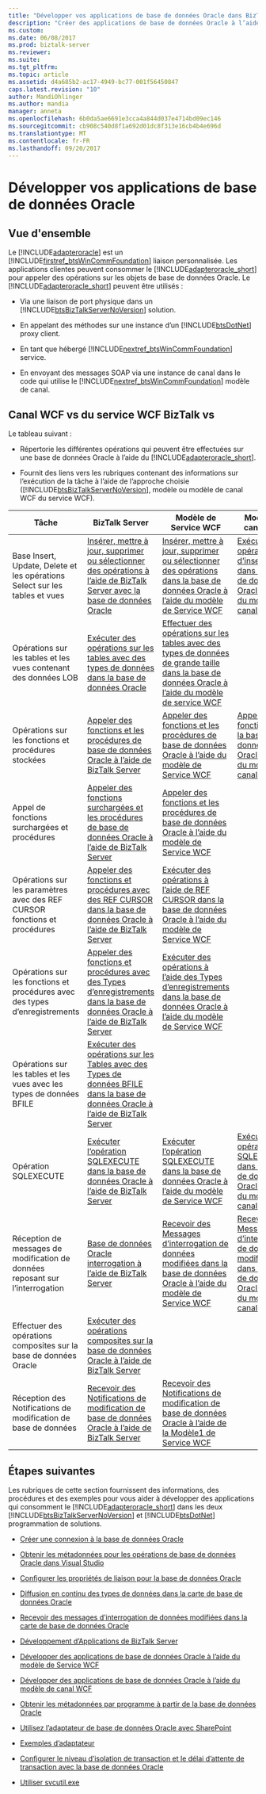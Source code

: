```yaml
---
title: "Développer vos applications de base de données Oracle dans BizTalk Server | Documents Microsoft"
description: "Créer des applications de base de données Oracle à l’aide de WCF, ou BizTalk Server avec le Pack de l’adaptateur BizTalk (LOB)"
ms.custom: 
ms.date: 06/08/2017
ms.prod: biztalk-server
ms.reviewer: 
ms.suite: 
ms.tgt_pltfrm: 
ms.topic: article
ms.assetid: d4a685b2-ac17-4949-bc77-001f56450847
caps.latest.revision: "10"
author: MandiOhlinger
ms.author: mandia
manager: anneta
ms.openlocfilehash: 6b0da5ae6691e3cca4a844d037e4714bd09ec146
ms.sourcegitcommit: cb908c540d8f1a692d01dc8f313e16cb4b4e696d
ms.translationtype: MT
ms.contentlocale: fr-FR
ms.lasthandoff: 09/20/2017
---
```

# <a name="develop-your-oracle-database-applications"></a>Développer vos applications de base de données Oracle

## <a name="overview"></a>Vue d'ensemble
Le [!INCLUDE[adapteroracle](../../includes/adapteroracle-md.md)] est un [!INCLUDE[firstref_btsWinCommFoundation](../../includes/firstref-btswincommfoundation-md.md)] liaison personnalisée. Les applications clientes peuvent consommer le [!INCLUDE[adapteroracle_short](../../includes/adapteroracle-short-md.md)] pour appeler des opérations sur les objets de base de données Oracle. Le [!INCLUDE[adapteroracle_short](../../includes/adapteroracle-short-md.md)] peuvent être utilisés :  
  
-   Via une liaison de port physique dans un [!INCLUDE[btsBizTalkServerNoVersion](../../includes/btsbiztalkservernoversion-md.md)] solution.  
  
-   En appelant des méthodes sur une instance d’un [!INCLUDE[btsDotNet](../../includes/btsdotnet-md.md)] proxy client.  
  
-   En tant que hébergé [!INCLUDE[nextref_btsWinCommFoundation](../../includes/nextref-btswincommfoundation-md.md)] service.  
  
-   En envoyant des messages SOAP via une instance de canal dans le code qui utilise le [!INCLUDE[nextref_btsWinCommFoundation](../../includes/nextref-btswincommfoundation-md.md)] modèle de canal.  

## <a name="biztalk-vs-wcf-service-vs-wcf-channel"></a>Canal WCF vs du service WCF BizTalk vs  
 Le tableau suivant :  
  
-   Répertorie les différentes opérations qui peuvent être effectuées sur une base de données Oracle à l’aide du [!INCLUDE[adapteroracle_short](../../includes/adapteroracle-short-md.md)].  
  
-   Fournit des liens vers les rubriques contenant des informations sur l’exécution de la tâche à l’aide de l’approche choisie ([!INCLUDE[btsBizTalkServerNoVersion](../../includes/btsbiztalkservernoversion-md.md)], modèle ou modèle de canal WCF du service WCF).  
  
|Tâche|BizTalk Server|Modèle de Service WCF|Modèle de canal WCF|  
|----------|--------------------|-----------------------|-----------------------|  
|Base Insert, Update, Delete et les opérations Select sur les tables et vues|[Insérer, mettre à jour, supprimer ou sélectionner des opérations à l’aide de BizTalk Server avec la base de données Oracle](../../adapters-and-accelerators/adapter-oracle-database/insert-update-delete-select-operations-using-biztalk-server-with-oracle-db.md)|[Insérer, mettre à jour, supprimer ou sélectionner des opérations dans la base de données Oracle à l’aide du modèle de Service WCF](../../adapters-and-accelerators/adapter-oracle-database/insert-update-delete-select-operations-in-oracle-db-using-a-wcf-service.md)|[Exécuter une opération d’insertion dans la base de données Oracle à l’aide du modèle de canal WCF](../../adapters-and-accelerators/adapter-oracle-database/run-an-insert-operation-in-oracle-database-using-the-wcf-channel-model.md)|  
|Opérations sur les tables et les vues contenant des données LOB|[Exécuter des opérations sur les tables avec des types de données dans la base de données Oracle](../../adapters-and-accelerators/adapter-oracle-database/run-operations-on-tables-with-large-object-data-types-in-oracle-database.md)|[Effectuer des opérations sur les tables avec des types de données de grande taille dans la base de données Oracle à l’aide du modèle de service WCF](../../adapters-and-accelerators/adapter-oracle-database/run-operations-on-tables-with-large-data-types-in-oracle-db-using-a-wcf-service.md)||  
|Opérations sur les fonctions et procédures stockées|[Appeler des fonctions et les procédures de base de données Oracle à l’aide de BizTalk Server](../../adapters-and-accelerators/adapter-oracle-database/invoke-functions-and-procedures-in-oracle-database-using-biztalk-server.md)|[Appeler des fonctions et les procédures de base de données Oracle à l’aide du modèle de Service WCF](../../adapters-and-accelerators/adapter-oracle-database/invoke-functions-and-procedures-in-oracle-database-using-the-wcf-service-model.md)|[Appeler une fonction dans la base de données Oracle à l’aide du modèle de canal WCF](../../adapters-and-accelerators/adapter-oracle-database/invoke-a-function-in-oracle-database-using-the-wcf-channel-model.md)|  
|Appel de fonctions surchargées et procédures|[Appeler des fonctions surchargées et les procédures de base de données Oracle à l’aide de BizTalk Server](../../adapters-and-accelerators/adapter-oracle-database/run-overloaded-functions-and-procedures-in-oracle-database-using-biztalk-server.md)|[Appeler des fonctions et les procédures de base de données Oracle à l’aide du modèle de Service WCF](../../adapters-and-accelerators/adapter-oracle-database/invoke-functions-and-procedures-in-oracle-database-using-the-wcf-service-model.md)||  
|Opérations sur les paramètres avec des REF CURSOR fonctions et procédures|[Appeler des fonctions et procédures avec des REF CURSOR dans la base de données Oracle à l’aide de BizTalk Server](../../adapters-and-accelerators/adapter-oracle-database/run-functions-and-procedures-with-ref-cursors-in-oracle-db-using-biztalk-server.md)|[Exécuter des opérations à l’aide de REF CURSOR dans la base de données Oracle à l’aide du modèle de Service WCF](../../adapters-and-accelerators/adapter-oracle-database/run-operations-using-ref-cursors-in-oracle-database-using-the-wcf-service-model.md)||  
|Opérations sur les fonctions et procédures avec des types d’enregistrements|[Appeler des fonctions et procédures avec des Types d’enregistrements dans la base de données Oracle à l’aide de BizTalk Server](../../adapters-and-accelerators/adapter-oracle-database/run-functions-and-procedures-with-record-types-in-oracle-db-with-biztalk-server.md)|[Exécuter des opérations à l’aide des Types d’enregistrements dans la base de données Oracle à l’aide du modèle de Service WCF](../../adapters-and-accelerators/adapter-oracle-database/using-record-types-in-oracle-database-using-the-wcf-service-model.md)||  
|Opérations sur les tables et les vues avec les types de données BFILE|[Exécuter des opérations sur les Tables avec des Types de données BFILE dans la base de données Oracle à l’aide de BizTalk Server](../../adapters-and-accelerators/adapter-oracle-database/run-operations-on-tables-with-bfile-data-types-in-oracle-db-using-biztalk.md)|||  
|Opération SQLEXECUTE|[Exécuter l’opération SQLEXECUTE dans la base de données Oracle à l’aide de BizTalk Server](../../adapters-and-accelerators/adapter-oracle-database/run-sqlexecute-operation-in-oracle-database-using-biztalk-server.md)|[Exécuter l’opération SQLEXECUTE dans la base de données Oracle à l’aide du modèle de Service WCF](../../adapters-and-accelerators/adapter-oracle-database/run-sqlexecute-operation-in-oracle-database-using-the-wcf-service-model.md)|[Exécuter une opération SQLEXECUTE dans la base de données Oracle à l’aide du modèle de canal WCF](../../adapters-and-accelerators/adapter-oracle-database/run-a-sqlexecute-operation-in-oracle-database-using-the-wcf-channel-model.md)|  
|Réception de messages de modification de données reposant sur l’interrogation|[Base de données Oracle interrogation à l’aide de BizTalk Server](../../adapters-and-accelerators/adapter-oracle-database/poll-oracle-database-using-biztalk-server.md)|[Recevoir des Messages d’interrogation de données modifiées dans la base de données Oracle à l’aide du modèle de Service WCF](../../adapters-and-accelerators/adapter-oracle-database/receive-polling-based-data-changed-messages-in-oracle-db-using-a-wcf-service.md)|[Recevoir des Messages d’interrogation de données modifiées dans la base de données Oracle à l’aide du modèle de canal WCF](../../adapters-and-accelerators/adapter-oracle-database/receive-polling-based-data-changed-messages-in-oracle-db-using-a-wcf-channel.md)|  
|Effectuer des opérations composites sur la base de données Oracle|[Exécuter des opérations composites sur la base de données Oracle à l’aide de BizTalk Server](../../adapters-and-accelerators/adapter-oracle-database/run-composite-operations-on-oracle-database-using-biztalk-server.md)|||  
|Réception des Notifications de modification de base de données|[Recevoir des Notifications de modification de base de données Oracle à l’aide de BizTalk Server](../../adapters-and-accelerators/adapter-oracle-database/receive-oracle-database-change-notifications-using-biztalk-server.md)|[Recevoir des Notifications de modification de base de données Oracle à l’aide de la Modèle1 de Service WCF](../../adapters-and-accelerators/adapter-oracle-database/receive-oracle-database-change-notifications-using-the-wcf-service-model1.md)||  
  

  
## <a name="next-steps"></a>Étapes suivantes
 Les rubriques de cette section fournissent des informations, des procédures et des exemples pour vous aider à développer des applications qui consomment le [!INCLUDE[adapteroracle_short](../../includes/adapteroracle-short-md.md)] dans les deux [!INCLUDE[btsBizTalkServerNoVersion](../../includes/btsbiztalkservernoversion-md.md)] et [!INCLUDE[btsDotNet](../../includes/btsdotnet-md.md)] programmation de solutions. 
  
-   [Créer une connexion à la base de données Oracle](../../adapters-and-accelerators/adapter-oracle-database/create-a-connection-to-the-oracle-database.md)
  
-   [Obtenir les métadonnées pour les opérations de base de données Oracle dans Visual Studio](../../adapters-and-accelerators/adapter-oracle-database/get-metadata-for-oracle-database-operations-in-visual-studio.md) 
  
-   [Configurer les propriétés de liaison pour la base de données Oracle](../../adapters-and-accelerators/adapter-oracle-database/configure-the-binding-properties-for-oracle-database.md)
  
-   [Diffusion en continu des types de données dans la carte de base de données Oracle](../../adapters-and-accelerators/adapter-oracle-database/streaming-large-object-data-types-in-oracle-database-adapter.md)
  
-   [Recevoir des messages d’interrogation de données modifiées dans la carte de base de données Oracle](../../adapters-and-accelerators/adapter-oracle-database/receive-polling-based-data-changed-messages-in-oracle-database-adapter.md)
  
-   [Développement d’Applications de BizTalk Server](../../core/developing-biztalk-server-applications.md)
  
-   [Développer des applications de base de données Oracle à l’aide du modèle de Service WCF](../../adapters-and-accelerators/adapter-oracle-database/develop-oracle-database-applications-using-the-wcf-service-model.md)  
  
-   [Développer des applications de base de données Oracle à l’aide du modèle de canal WCF](../../adapters-and-accelerators/adapter-oracle-database/develop-oracle-database-applications-using-the-wcf-channel-model.md)  
  
-   [Obtenir les métadonnées par programme à partir de la base de données Oracle](../../adapters-and-accelerators/adapter-oracle-database/get-metadata-programmatically-from-the-oracle-database.md)  
  
-   [Utilisez l’adaptateur de base de données Oracle avec SharePoint](../../adapters-and-accelerators/adapter-oracle-database/use-the-oracle-database-adapter-with-sharepoint.md)
  
-   [Exemples d’adaptateur](../../adapters-and-accelerators/accelerator-rosettanet/adapter-samples.md)  
  
-   [Configurer le niveau d’isolation de transaction et le délai d’attente de transaction avec la base de données Oracle](../../adapters-and-accelerators/adapter-oracle-database/configure-transaction-isolation-level-and-transaction-timeout-with-oracle-db.md)

- [Utiliser svcutil.exe](use-the-servicemodel-metadata-utility-with-the-oracle-db-adapter-in-biztalk.md)